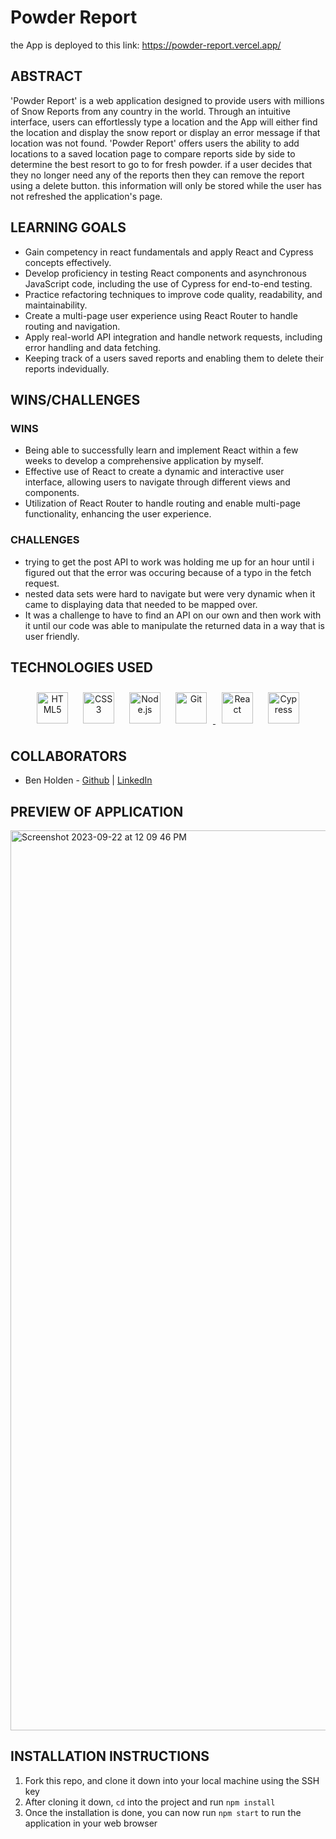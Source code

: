 # Powder Report
the App is deployed to this link: https://powder-report.vercel.app/
## ABSTRACT
'Powder Report' is a web application designed to provide users with millions of Snow Reports from any country in the world. Through an intuitive interface, users can effortlessly type a location and the App will either find the location and display the snow report or display an error message if that location was not found. 'Powder Report' offers users the ability to add locations to a saved location page to compare reports side by side to determine the best resort to go to for fresh powder. if a user decides that they no longer need any of the reports then they can remove the report using a delete button. this information will only be stored while the user has not refreshed the application's page. 

## LEARNING GOALS
- Gain competency in react fundamentals and apply React and Cypress concepts effectively.
- Develop proficiency in testing React components and asynchronous JavaScript code, including the use of Cypress for end-to-end testing.
- Practice refactoring techniques to improve code quality, readability, and maintainability.
- Create a multi-page user experience using React Router to handle routing and navigation.
- Apply real-world API integration and handle network requests, including error handling and data fetching.
- Keeping track of a users saved reports and enabling them to delete their reports indevidually.

## WINS/CHALLENGES 
### WINS
- Being able to successfully learn and implement React within a few weeks to develop a comprehensive application by myself.
- Effective use of React to create a dynamic and interactive user interface, allowing users to navigate through different views and components.
- Utilization of React Router to handle routing and enable multi-page functionality, enhancing the user experience.

### CHALLENGES
- trying to get the post API to work was holding me up for an hour until i figured out that the error was occuring because of a typo in the fetch request.
- nested data sets were hard to navigate but were very dynamic when it came to displaying data that needed to be mapped over.
- It was a challenge to have to find an API on our own and then work with it until our code was able to manipulate the returned data in a way that is user friendly.

## TECHNOLOGIES USED 
<div align="center">  
<a href="https://en.wikipedia.org/wiki/HTML5" target="_blank"><img style="margin: 10px" src="https://profilinator.rishav.dev/skills-assets/html5-original-wordmark.svg" alt="HTML5" height="50" /></a>  
<a href="https://www.w3schools.com/css/" target="_blank"><img style="margin: 10px" src="https://profilinator.rishav.dev/skills-assets/css3-original-wordmark.svg" alt="CSS3" height="50" /></a>   
<a href="https://nodejs.org/" target="_blank"><img style="margin: 10px" src="https://profilinator.rishav.dev/skills-assets/nodejs-original-wordmark.svg" alt="Node.js" height="50" /></a>  
<a href="https://github.com/" target="_blank"><img style="margin: 10px" src="https://profilinator.rishav.dev/skills-assets/git-scm-icon.svg" alt="Git" height="50" />
</a>
<a href="https://react.dev/" target="_blank"><img style="margin: 10px" src="https://profilinator.rishav.dev/skills-assets/react-original-wordmark.svg" alt="React" height="50" /></a>  
<a href="https://docs.cypress.io/guides/overview/why-cypress" target="_blank"><img style="margin: 10px" src="https://encrypted-tbn0.gstatic.com/images?q=tbn:ANd9GcQoXfntUBC8eXPGA7V8dQp74I5Xofeze3tnRua5hKQkd0ofyH0cy5mJm3_Y-zPhHO2ty9k&usqp=CAU" alt="Cypress" height="50" /></a>  
</div>

</td><td valign="top" width="33%">

## COLLABORATORS
- Ben Holden - [Github](https://github.com/BenHolden010) | [LinkedIn](https://www.linkedin.com/in/ben-holden-5115b8183/)

## PREVIEW OF APPLICATION  
<img width="1440" alt="Screenshot 2023-09-22 at 12 09 46 PM" src="https://github.com/BenHolden010/powder-report/assets/126317930/e0ad40a6-51bc-4c56-af4a-c119e597423f">


## INSTALLATION INSTRUCTIONS
1. Fork this repo, and clone it down into your local machine using the SSH key
2. After cloning it down, `cd` into the project and run `npm install`
3. Once the installation is done, you can now run `npm start` to run the application in your web browser

